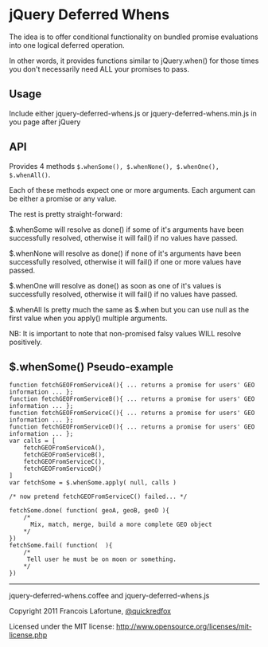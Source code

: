 # jQuery Deferred Whens

The idea is to offer conditional functionality on bundled promise evaluations into one logical deferred operation.

In other words, it provides functions similar to jQuery.when() for those times you don't necessarily need ALL your promises to pass.

## Usage 

Include either jquery-deferred-whens.js or jquery-deferred-whens.min.js in you page after jQuery
    <script src="http://code.jquery.com/jquery-1.6.4.min.js"></script>
    <script src="https://raw.github.com/quickredfox/jquery-deferred-whens/master/lib/jquery-deferred-whens.min.js"></script>

## API

Provides 4 methods `$.whenSome(), $.whenNone(), $.whenOne(), $.whenAll()`. 

Each of these methods expect one or more arguments. Each argument can be either a promise or any value.

The rest is pretty straight-forward: 

$.whenSome will resolve as done() if some of it's arguments have been successfully resolved, otherwise it will fail() if no values have passed.

$.whenNone will resolve as done() if none of it's arguments have been successfully resolved, otherwise it will fail() if one or more values have passed.

$.whenOne will resolve as done() as soon as one of it's values is successfully resolved, otherwise it will fail() if no values have passed.

$.whenAll Is pretty much the same as $.when but you can use null as the first value when you apply() multiple arguments.

NB: It is important to note that non-promised falsy values WILL resolve positively.

## $.whenSome() Pseudo-example


    function fetchGEOFromServiceA(){ ... returns a promise for users' GEO information ... };
    function fetchGEOFromServiceB(){ ... returns a promise for users' GEO information ... };
    function fetchGEOFromServiceC(){ ... returns a promise for users' GEO information ... };
    function fetchGEOFromServiceD(){ ... returns a promise for users' GEO information ... };
    var calls = [ 
        fetchGEOFromServiceA(), 
        fetchGEOFromServiceB(), 
        fetchGEOFromServiceC(), 
        fetchGEOFromServiceD() 
    ]
    var fetchSome = $.whenSome.apply( null, calls )
    
    /* now pretend fetchGEOFromServiceC() failed... */
    
    fetchSome.done( function( geoA, geoB, geoD ){
        /*
          Mix, match, merge, build a more complete GEO object
        */
    })
    fetchSome.fail( function(  ){ 
        /*
         Tell user he must be on moon or something.
        */
    })

----

jquery-deferred-whens.coffee and jquery-deferred-whens.js

Copyright 2011 Francois Lafortune, [@quickredfox](http://twitter.com/#!/quickredfox)

Licensed under the MIT license: http://www.opensource.org/licenses/mit-license.php


